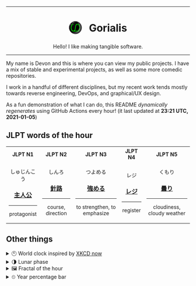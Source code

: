 ***

<h1 align="center">
<sub>
    <img src="readme/resources/avatar.png" height="36">
</sub>
&nbsp;
Gorialis
</h1>
<p align="center">
Hello! I like making tangible software.
</p>

***

My name is Devon and this is where you can view my public projects. I have a mix of stable and experimental projects, as well as some more comedic repositories.

I work in a handful of different disciplines, but my recent work tends mostly towards reverse engineering, DevOps, and graphical/UX design.

As a fun demonstration of what I can do, this README *dynamically regenerates* using GitHub Actions every hour! (it last updated at **23:21 UTC, 2021-01-05**)

<h2>JLPT words of the hour</h2>
<table>
    <tr>
        <th>JLPT N1</th>
        <th>JLPT N2</th>
        <th>JLPT N3</th>
        <th>JLPT N4</th>
        <th>JLPT N5</th>
    </tr>
    <tr>
        <td>
            <p align="center">しゅじんこう</p>
            <h3 align="center"><b><a href="https://jisho.org/search/%E4%B8%BB%E4%BA%BA%E5%85%AC">主人公</a></b></h3>
            <hr>
            <p align="center">protagonist</p>
        </td>
        <td>
            <p align="center">しんろ</p>
            <h3 align="center"><b><a href="https://jisho.org/search/%E9%87%9D%E8%B7%AF">針路</a></b></h3>
            <hr>
            <p align="center">course,<wbr> direction</p>
        </td>
        <td>
            <p align="center">つよめる</p>
            <h3 align="center"><b><a href="https://jisho.org/search/%E5%BC%B7%E3%82%81%E3%82%8B">強める</a></b></h3>
            <hr>
            <p align="center">to strengthen,<wbr> to emphasize</p>
        </td>
        <td>
            <p align="center">レジ</p>
            <h3 align="center"><b><a href="https://jisho.org/search/%E3%83%AC%E3%82%B8">レジ</a></b></h3>
            <hr>
            <p align="center">register</p>
        </td>
        <td>
            <p align="center">くもり</p>
            <h3 align="center"><b><a href="https://jisho.org/search/%E6%9B%87%E3%82%8A">曇り</a></b></h3>
            <hr>
            <p align="center">cloudiness,<wbr> cloudy weather</p>
        </td>
    </tr>
</table>

<h2>Other things</h2>
<details>
<summary>🕚  World clock inspired by <a href="https://xkcd.com/now">XKCD now</a></summary>

> <img src="generated/now.png" width="512">

</details>
<details>
<summary>🌗 Lunar phase</summary>

The moon is approximately 77.54% through its phase (Last Quarter).

</details>
<details>
<summary>&#x1f5bc; Fractal of the hour</summary>

> <img src="generated/fractal.png" width="512">

</details>
<details>
<summary>&#x23f2; Year percentage bar</summary>
<pre><code>2021 [▁▁▁▁▁▁▁▁▁▁▁▁▁▁▁▁▁▁▁▁] 1.36%</code></pre>
</details>
